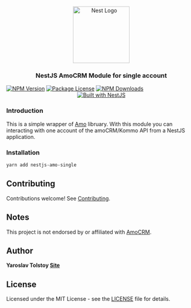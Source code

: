 <h1 align="center"></h1>

<div align="center">
  <a href="http://nestjs.com/" target="_blank">
    <img src="https://nestjs.com/img/logo_text.svg" width="150" alt="Nest Logo" />
  </a>
</div>

<h3 align="center">NestJS AmoCRM Module for single account</h3>
<a href="https://www.npmjs.com/package/nestjs-amo-single"><img src="https://img.shields.io/npm/v/nestjs-amo-single.svg" alt="NPM Version" /></a>
<a href="https://www.npmjs.com/nestjs-amo-single"><img src="https://img.shields.io/npm/l/nestjs-amo-single.svg" alt="Package License" /></a>
<a href="https://www.npmjs.com/nestjs-amo-single"><img src="https://img.shields.io/npm/dm/nestjs-amo-single.svg" alt="NPM Downloads" /></a>

<div align="center">
  <a href="https://nestjs.com" target="_blank">
    <img src="https://img.shields.io/badge/built%20with-NestJs-red.svg" alt="Built with NestJS">
  </a>
</div>

### Introduction

This is a simple wrapper of [Amo](https://www.npmjs.com/package/@shevernitskiy/amo) libruary.
With this module you can interacting with one account of the amoCRM/Kommo API from a NestJS application.

### Installation

```bash
yarn add nestjs-amo-single
```

## Contributing

Contributions welcome! See [Contributing](CONTRIBUTING.md).

## Notes

This project is not endorsed by or affiliated with [AmoCRM](http://www.amocrm.ru).

## Author

**Yaroslav Tolstoy [Site](https://github.com/yatolstoy)**

## License

Licensed under the MIT License - see the [LICENSE](LICENSE) file for details.
